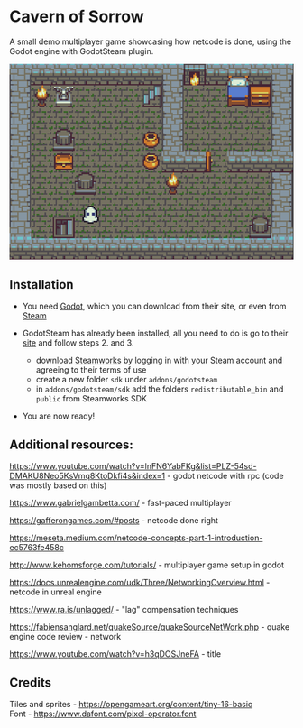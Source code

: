 # Cavern of Sorrow

A small demo multiplayer game showcasing how netcode is done, using the Godot engine with GodotSteam plugin.

![map](assets/map.gif)

## Installation

- You need [Godot](https://godotengine.org/), which you can download from their site, or even from [Steam](https://store.steampowered.com/app/404790/Godot_Engine/)

- GodotSteam has already been installed, all you need to do is go to their [site](https://godotsteam.com/howto_gdextension/) and follow steps 2. and 3. 
    - download [Steamworks](https://partner.steamgames.com/) by logging in with your Steam account and agreeing to their terms of use
    - create a new folder `sdk` under `addons/godotsteam`
    - in `addons/godotsteam/sdk` add the folders `redistributable_bin` and `public` from Steamworks SDK

- You are now ready!

## Additional resources:

https://www.youtube.com/watch?v=lnFN6YabFKg&list=PLZ-54sd-DMAKU8Neo5KsVmq8KtoDkfi4s&index=1 - godot netcode with rpc (code was mostly based on this)

https://www.gabrielgambetta.com/ - fast-paced multiplayer

https://gafferongames.com/#posts - netcode done right

https://meseta.medium.com/netcode-concepts-part-1-introduction-ec5763fe458c

http://www.kehomsforge.com/tutorials/ - multiplayer game setup in godot 

https://docs.unrealengine.com/udk/Three/NetworkingOverview.html - netcode in unreal engine

https://www.ra.is/unlagged/ - "lag" compensation techniques

https://fabiensanglard.net/quakeSource/quakeSourceNetWork.php - quake engine code review - network

https://www.youtube.com/watch?v=h3qDOSJneFA - title


## Credits
Tiles and sprites - https://opengameart.org/content/tiny-16-basic  
Font  - https://www.dafont.com/pixel-operator.font